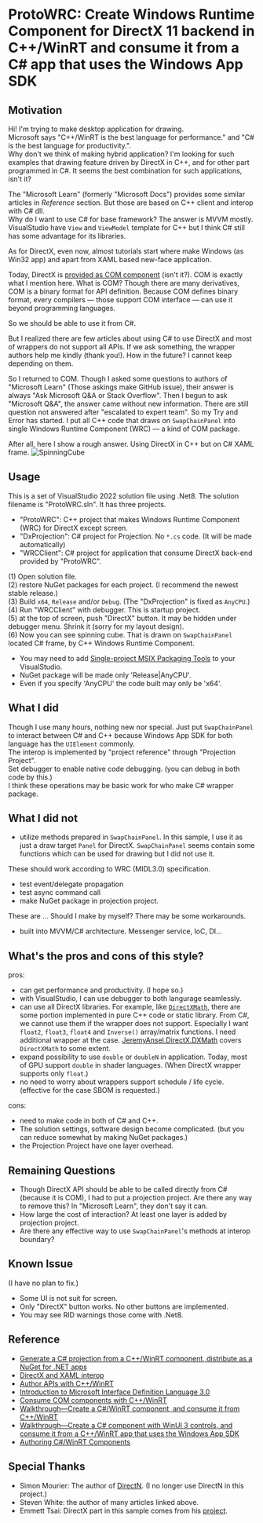 # ProtoWRC: Create Windows Runtime Component for DirectX 11 backend in C\++/WinRT and consume it from a C# app that uses the Windows App SDK

## Motivation
Hi! I'm trying to make desktop application for drawing.  
Microsoft says "C\++/WinRT is the best language for performance." and "C# is the best language for productivity.".  
Why don't we think of making hybrid application? I'm looking for such examples that drawing feature driven by DirectX in C\++, and for other part programmed in C#. It seems the best combination for such applications, isn't it?  

The "Microsoft Learn" (formerly "Microsoft Docs") provides some similar articles in _Reference_ section. But those are based on C\++ client and interop with C# dll.  
Why do I want to use C# for base framework? The answer is MVVM mostly. VisualStudio have `View` and `ViewModel` template for C\++ but I think C# still has some advantage for its libraries.  

As for DirectX, even now, almost tutorials start where make Windows (as Win32 app) and apart from XAML based new-face application.

Today, DirectX is [provided as COM component](https://learn.microsoft.com/en-us/windows/win32/prog-dx-with-com) (isn't it?). COM is exactly what I mention here. What is COM? Though there are many derivatives, COM is a binary format for API definition. Because COM defines binary format, every compilers — those support COM interface — can use it beyond programming languages.  

So we should be able to use it from C#.  

But I realized there are few articles about using C# to use DirectX and most of wrappers do not support all APIs. If we ask something, the wrapper authors help me kindly (thank you!). How in the future? I cannot keep depending on them.

So I returned to COM. Though I asked some questions to authors of "Microsoft Learn" (Those askings make GitHub issue), their answer is always "Ask Microsoft Q&A or Stack Overflow". Then I begun to ask "Microsoft Q&A", the answer came without new information. There are still question not answered after "escalated to expert team".  So my Try and Error has started. I put all C\++ code that draws on `SwapChainPanel` into single Windows Runtime Component (WRC) — a kind of COM package.

After all, here I show a rough answer. Using DirectX in C\++ but on C# XAML frame.
![SpinningCube](./images/SpinningCube.gif)  

## Usage
This is a set of VisualStudio 2022 solution file using .Net8. The solution filename is "ProtoWRC.sln". It has three projects.  
- "ProtoWRC": C\++ project that makes Windows Runtime Component (WRC) for DirectX except screen.
- "DxProjection": C# project for Projection. No `*.cs` code. (It will be made automatically)
- "WRCClient": C# project for application that consume DirectX back-end provided by "ProtoWRC".

(1) Open solution file.  
(2) restore NuGet packages for each project. (I recommend the newest stable release.)  
(3) Build `x64`, `Release` and/or `Debug`. (The "DxProjection" is fixed as `AnyCPU`.)  
(4) Run "WRCClient" with debugger. This is startup project.  
(5) at the top of screen, push "DirectX" button. It may be hidden under debugger menu. Shrink it (sorry for my layout design).  
(6) Now you can see spinning cube. That is drawn on `SwapChainPanel` located C# frame, by C\++ Windows Runtime Component.   
- You may need to add [Single-project MSIX Packaging Tools](https://marketplace.visualstudio.com/items?itemName=ProjectReunion.MicrosoftSingleProjectMSIXPackagingToolsDev17) to your VisualStudio.  
- NuGet package will be made only 'Release|AnyCPU'.  
- Even if you specify 'AnyCPU' the code built may only be 'x64'.

## What I did
Though I use many hours, nothing new nor special. Just put `SwapChainPanel` to interact between C# and C\++ because Windows App SDK for both language has the `UIElement` commonly.  
The interop is implemented by "project reference" through "Projection Project".  
Set debugger to enable native code debugging. (you can debug in both code by this.)  
I think these operations may be basic work for who make C# wrapper package.

## What I did not
- utilize methods prepared in `SwapChainPanel`. In this sample, I use it as just a draw target `Panel` for DirectX. `SwapChainPanel` seems contain some functions which can be used for drawing but I did not use it.

These should work according to WRC (MIDL3.0) specification.
- test event/delegate propagation
- test async command call
- make NuGet package in projection project.

These are ... Should I make by myself? There may be some workarounds.
- built into MVVM/C# architecture. Messenger service, IoC, DI...

## What's the pros and cons of this style?
pros:  
- can get performance and productivity. (I hope so.)
- with VisualStudio, I can use debugger to both langurage seamlessly.
- can use all DirectX libraries. For example, like [`DirectXMath`](https://learn.microsoft.com/en-us/windows/win32/dxmath/directxmath-portal), there are some portion implemented in pure C\++ code or static library. From C#, we cannot use them if the wrapper does not support. Especially I want `float2`, `float3`, `float4` and  `Inverse()` array/matrix functions. I need additional wrapper at the case. [JeremyAnsel.DirectX.DXMath](https://www.nuget.org/packages/JeremyAnsel.DirectX.DXMath) covers `DirectXMath` to some extent.
- expand possibility to use `double` or `doubleN` in application. Today, most of GPU support `double` in shader languages. (When DirectX wrapper supports only `float`.)
- no need to worry about wrappers support schedule / life cycle. (effective for the case SBOM is requested.)  

cons:  
- need to make code in both of C# and C++.
- The solution settings, software design become complicated. (but you can reduce somewhat by making NuGet packages.)
- the Projection Project have one layer overhead.

## Remaining Questions
- Though DirectX API should be able to be called directly from C# (because it is COM), I had to put a projection project. Are there any way to remove this? In "Microsoft Learn", they don't say it can.
- How large the cost of interaction? At least one layer is added by projection project.
- Are there any effective way to use `SwapChainPanel`'s methods at interop boundary?

## Known Issue
(I have no plan to fix.)  
- Some UI is not suit for screen.  
- Only "DirectX" button works. No other buttons are implemented.
- You may see RID warnings those come with .Net8.

## Reference
  
- [Generate a C# projection from a C\++/WinRT component, distribute as a NuGet for .NET apps](https://learn.microsoft.com/en-us/windows/apps/develop/platform/csharp-winrt/net-projection-from-cppwinrt-component)  
- [DirectX and XAML interop](https://learn.microsoft.com/en-us/windows/uwp/gaming/directx-and-xaml-interop)  
- [Author APIs with C\++/WinRT](https://learn.microsoft.com/en-us/windows/uwp/cpp-and-winrt-apis/author-apis)  
- [Introduction to Microsoft Interface Definition Language 3.0](https://learn.microsoft.com/en-us/uwp/midl-3/intro)
- [Consume COM components with C\++/WinRT](https://learn.microsoft.com/en-us/windows/uwp/cpp-and-winrt-apis/consume-com)
- [Walkthrough—Create a C#/WinRT component, and consume it from C\++/WinRT](https://learn.microsoft.com/en-us/windows/apps/develop/platform/csharp-winrt/create-windows-runtime-component-cswinrt)
- [Walkthrough—Create a C# component with WinUI 3 controls, and consume it from a C\++/WinRT app that uses the Windows App SDK](https://learn.microsoft.com/en-us/windows/apps/develop/platform/csharp-winrt/create-winrt-component-winui-cswinrt)
- [Authoring C#/WinRT Components](https://github.com/microsoft/CsWinRT/blob/master/docs/authoring.md)
  
## Special Thanks
  
- Simon Mourier:  The author of [DirectN](https://github.com/smourier/DirectN). (I no longer use DirectN in this project.)  
- Steven White:   the author of many articles linked above.  
- Emmett Tsai:    DirectX part in this sample comes from his [project](https://github.com/EmmettTsai/SpinningCube).
